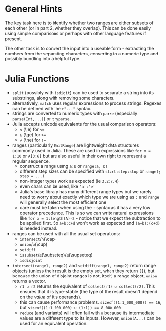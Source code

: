 General Hints
=============

The key task here is to identify whether two ranges are either subsets of each other (or in part 2, whether they overlap). This can be done easily using simple comparisons or perhaps with other language features if present.

The other task is to convert the input into a useable form - extracting the numbers from the separating characters, converting to a numeric type and possibly bundling into a helpful type.

Julia Functions
===============

- `split` (possibly with `isdigit`) can be used to separate a string into its substrings, along with removing some characters.
- alternatively, `match` uses regular expressions to process strings. Regexes can be defined with the `r"..."` syntax.
- strings are converted to numeric types with `parse` (especially `parse(Int,...)`) or `tryparse`.
- Julia accepts unicode equivalents for the usual comparison operators:
    * `≤` (\le<tab>) for `<=`
    * `≥` (\ge<tab>) for `>=`
    * `≠` (\ne<tab>) for `!=`
- ranges (particularly `UnitRange`) are lightweight data structures commonly used in Julia. These are used in expressions like `for x = 1:10` or `A[3:6]` but are also useful in their own right to represent a regular sequence.
    * construct a range using `a:b` or `range(a, b)`
    * different step sizes can be specified with `start:step:stop` or `range(; step = ...)`
    * non-integer types work as expected (ie `3.2:7.4`)
    * even chars can be used, like `'a':'e'`
    * Julia's base library has many different range types but we rarely need to worry about exactly which type we are using as `:` and `range` will generally select the most efficient one
    * care must be taken when using the `:` syntax as it has a very low operator precedence. This is so we can write natural expressions like `for x = 1:length(A)-2` - notice that we expect the subtraction to be applied first. So `a+b:c+d` won't work as expected and `(a+b):(c+d)` is needed instead.
- ranges can be used with all the usual set operations:
    * `intersect`/`∩`(\cap<tab>)
    * `union`/`∪`(\cup<tab>)
    * `setdiff`
    * `issubset`/`⊆`(\subseteq<tab>)/`⊇`(\supseteq<tab>)
    * `isdisjoint`
- `intersect(range1, range2)` and `setdiff(range1, range2)` return range objects (unless their result is the empty set, when they return `[]`), but because the union of disjoint ranges is not, itself, a range object, `union` returns a vector.
    * `r1 ∪ r2` returns the equivalent of `collect(r1) ∪ collect(r2)`. This ensures that it is type-stable (the type of the result doesn't depend on the *value* of it's operands).
    * this can cause performance problems. `sizeof((1:1_000_000)) == 16`, but `sizeof((1:1_000_000) ∪ (1:1)) == 8_000_000`
    * `reduce` (and variants) will often fail with `∪` because its intermediate values are a different type to its inputs. However, `union(A...)` can be used for an equivalent operation.